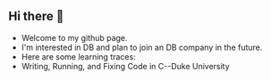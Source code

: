 ## Hi there 👋

<!--
**Trickyzzz/Trickyzzz** is a ✨ _special_ ✨ repository because its `README.md` (this file) appears on your GitHub profile.

Here are some ideas to get you started:

- 🌱 I’m currently learning DB
- 👯 I’m looking to collaborate on 
- 📫 How to reach me: Trickyzzz@163.com
- ⚡ Fun fact: ...
-->
- Welcome to my github page.
- I'm interested in DB and plan to join an DB company in the future.
- Here are some learning traces:
- Writing, Running, and Fixing Code in C--Duke University
